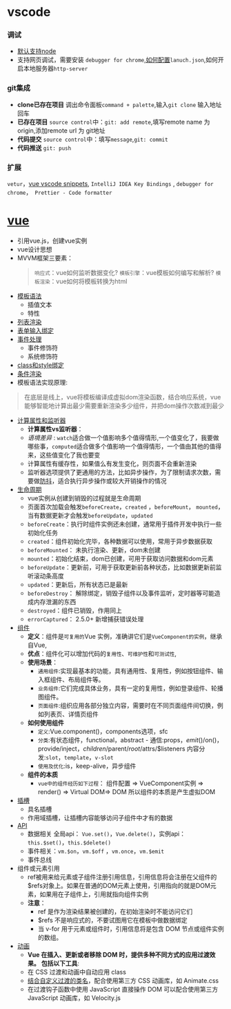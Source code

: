 # vscode
### 调试
* [默认支持node](https://code.visualstudio.com/docs/nodejs/nodejs-tutorial)
* 支持网页调试，需要安装 `debugger for chrome`,[如何配置](https://code.visualstudio.com/docs/nodejs/nodejs-debugging)`lanuch.json`,如何开启本地服务器`http-server`
### git集成
* **clone已存在项目**
调出命令面板`command + palette`,输入`git clone` 输入地址回车
* **已存在项目**
`source control`中：`git: add remote`,填写remote name 为 origin,添加remote url 为 git地址
* **代码提交**
`source control`中：填写`message`,`git: commit`
* **代码推送** `git: push`
### 扩展
`vetur`，[vue vscode snippets](https://marketplace.visualstudio.com/items?itemName=sdras.vue-vscode-snippets), `IntelliJ IDEA Key Bindings` , `debugger for chrome`，` Prettier - Code formatter`

# [vue](https://cn.vuejs.org/)
* 引用vue.js，创建vue实例
* vue设计思想
* MVVM框架三要素：
  > `响应式`：vue如何监听数据变化? `模板引擎`：vue模板如何编写和解析? `模板渲染`：vue如何将模板转换为html
* [模板语法](https://cn.vuejs.org/v2/guide/syntax.html)
  - 插值文本
  - 特性
* [列表渲染](https://cn.vuejs.org/v2/guide/list.html)
* [表单输入绑定](https://cn.vuejs.org/v2/guide/forms.html)
* [事件处理](https://cn.vuejs.org/v2/guide/events.html)
  - 事件修饰符
  - 系统修饰符
* [class和style绑定](https://cn.vuejs.org/v2/guide/class-and-style.html)
* [条件渲染](https://cn.vuejs.org/v2/guide/conditional.html)
* 模板语法实现原理: 
> 在底层是线上，vue将模板编译成虚拟dom渲染函数，结合响应系统，vue能够智能地计算出最少需要重新渲染多少组件，并把dom操作次数减到最少
* [计算属性和监听器](https://cn.vuejs.org/v2/guide/computed.html)
  - **计算属性vs监听器**：
  - *语境差异* : `watch`适合做一个值影响多个值得情形,一个值变化了，我要做哪些事，`computed`适合做多个值影响一个值得情形，一个值由其他的值得来，这些值变化了我也要变
  - 计算属性有缓存性，如果值么有发生变化，则页面不会重新渲染
  - 监听器选项提供了更通用的方法，比如异步操作，为了限制请求次数，需要做[防抖](https://cn.vuejs.org/v2/guide/computed.html#%E4%BE%A6%E5%90%AC%E5%99%A8)，适合执行异步操作或较大开销操作的情况
* [生命周期](https://cn.vuejs.org/v2/api/#%E9%80%89%E9%A1%B9-%E7%94%9F%E5%91%BD%E5%91%A8%E6%9C%9F%E9%92%A9%E5%AD%90)
  - vue实例从创建到销毁的过程就是生命周期
  - 页面首次加载会触发`beforeCreate`，`created` ，`beforeMount`， `mounted`，当有数据更新才会触发`beforeUpdate`，`updated`
  - `beforeCreate`：执行时组件实例还未创建，通常用于插件开发中执行一些初始化任务
  - `created`：组件初始化完毕，各种数据可以使用，常用于异步数据获取
  - `beforeMounted`： 未执行渲染、更新，dom未创建
  - `mounted`：初始化结束，dom已创建，可用于获取访问数据和dom元素 
  - `beforeUpdate`：更新前，可用于获取更新前各种状态，比如数据更新前监听滚动条高度
  - `updated`：更新后，所有状态已是最新
  - `beforeDestroy`： 解除绑定，销毁子组件以及事件监听，定时器等可能造成内存泄漏的东西
  - `destroyed`：组件已销毁，作用同上
  - `errorCaptured`： 2.5.0+ 新增捕获错误处理
* [组件](https://cn.vuejs.org/v2/guide/components.html)
  - **定义**：组件是`可复用的`Vue 实例，准确讲它们是`VueComponent的实例`，继承自Vue,
  - **优点**：组件化可以增加代码的`复用性`、`可维护性`和`可测试性`,
  - **使用场景**：
    - `通用组件`:实现最基本的功能，具有通用性、复用性，例如按钮组件、输入框组件、布局组件等。
    - `业务组件`:它们完成具体业务，具有一定的复用性，例如登录组件、轮播图组件。
    - `页面组件`:组织应用各部分独立内容，需要时在不同页面组件间切换，例如列表页、详情页组件
  - **如何使用组件**
    - `定义`:Vue.component()，components选项，sfc 
    - `分类`:有状态组件，functional，abstract - 通信:props，$emit()/$on()，provide/inject，$children/$parent/$root/$attrs/$listeners 内容分发:`slot`，`template`，`v-slot`
    - `使用及优化`:is，keep-alive，异步组件
  - **组件的本质**
    - `vue中的组件经历如下过程`：
    组件配置 => VueComponent实例 => render() => Virtual DOM=> DOM 所以组件的本质是产生虚拟DOM
* [插槽](https://cn.vuejs.org/v2/guide/components-slots.html)
  - 具名插槽
  - 作用域插槽，让插槽内容能够访问子组件中才有的数据
* [API](https://cn.vuejs.org/v2/api/#%E5%85%A8%E5%B1%80-API)
  - 数据相关 全局api： `Vue.set()`，`Vue.delete()`，实例api：`this.$set()`，`this.$delete()`
  - 事件相关：`vm.$on`，`vm.$off` ，`vm.once`，`vm.$emit`
  - 事件总线
* 组件或元素引用
  - ref被用来给元素或子组件注册引用信息，引用信息将会注册在父组件的$refs对象上。如果在普通的DOM元素上使用，引用指向的就是DOM元素，如果用在子组件上，引用就指向组件实例
  - **注意**：
    - ref 是作为渲染结果被创建的，在初始渲染时不能访问它们 
    - $refs 不是响应式的，不要试图用它在模板中做数据绑定
    - 当 v-for 用于元素或组件时，引用信息将是包含 DOM 节点或组件实例的数组。
* [动画](https://cn.vuejs.org/v2/guide/transitions.html)
  - **Vue 在插入、更新或者移除 DOM 时，提供多种不同方式的应用过渡效果。 包括以下工具**:
  - 在 CSS 过渡和动画中自动应用 class 
  - [结合自定义过渡的类名](https://cn.vuejs.org/v2/guide/transitions.html#%E8%87%AA%E5%AE%9A%E4%B9%89%E8%BF%87%E6%B8%A1%E7%9A%84%E7%B1%BB%E5%90%8D)，配合使用第三方 CSS 动画库，如 Animate.css 
  - 在过渡钩子函数中使用 JavaScript 直接操作 DOM 可以配合使用第三方JavaScript 动画库，如 Velocity.js




